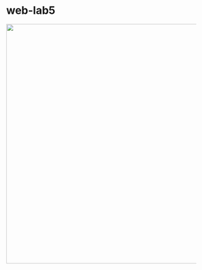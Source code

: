 # web-lab5

<img src="https://github.com/VasluianI0n/web-lab5/blob/main/record.gif" width=1614 height=636/>
